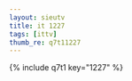 ```yaml
--- 
layout: sieutv
title: it 1227
tags: [ittv]
thumb_re: q7t11227
---
```

{% include q7t1 key="1227" %} 
